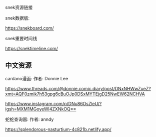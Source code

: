 snek资源链接



snek数据版: 

https://snekboard.com/

snek重要时间线

https://snektimeline.com/



## 中文资源

cardano漫画: 作者: Donnie Lee

https://www.threads.com/@donnie.comic.diary/post/DNxNHWwZueZ?xmt=AQF0zmik7h53gpg6cBuOJp0DSxMYTEjgD25NwEW62NCHVA

https://www.instagram.com/p/DNu86OsZleU/?igsh=MXM1MGoyeWI4ZXNkOQ==

蛇蛇查询器: 作者: anndy

https://splendorous-nasturtium-4c821b.netlify.app/



